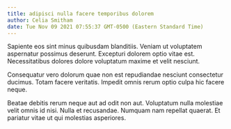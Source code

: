 ```yaml
---
title: adipisci nulla facere temporibus dolorem
author: Celia Smitham
date: Tue Nov 09 2021 07:55:37 GMT-0500 (Eastern Standard Time)
---
```

Sapiente eos sint minus quibusdam blanditiis. Veniam ut voluptatem aspernatur possimus deserunt. Excepturi dolorem optio vitae est. Necessitatibus dolores dolore voluptatum maxime et velit nesciunt.

 Consequatur vero dolorum quae non est repudiandae nesciunt consectetur ducimus. Totam facere veritatis. Impedit omnis rerum optio culpa hic facere neque.

 Beatae debitis rerum neque aut ad odit non aut. Voluptatum nulla molestiae velit omnis id nisi. Nulla et recusandae. Numquam nam repellat quaerat. Et pariatur vitae ut qui molestias asperiores.